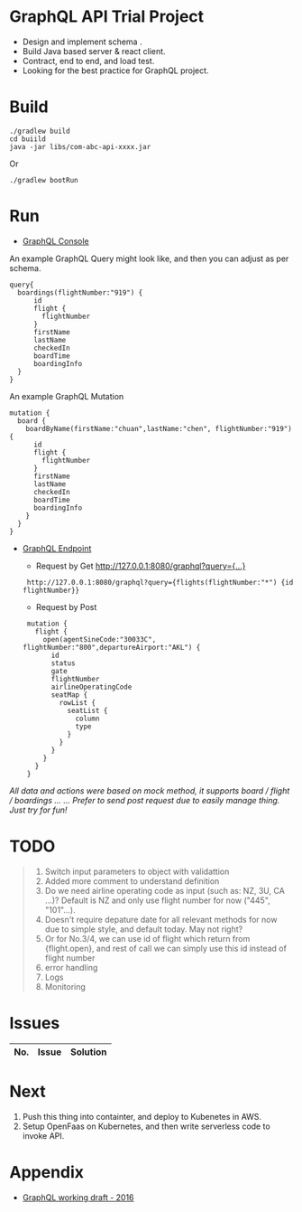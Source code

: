 # GraphQL API Trial Project

- Design and implement schema .
- Build Java based server & react client. 
- Contract, end to end, and load test.
- Looking for the best practice for GraphQL project.

# Build

```
./gradlew build
cd buiild
java -jar libs/com-abc-api-xxxx.jar
```
Or
```$xslt
./gradlew bootRun
```

# Run

- [GraphQL Console](http://127.0.0.1:8080/graphiql) 
 
 An example GraphQL Query might look like, and then you can adjust as per schema.
 
 ```
 query{
   boardings(flightNumber:"919") {
       id
       flight {
         flightNumber
       }
       firstName
       lastName
       checkedIn
       boardTime
       boardingInfo
   }
 }
 ```
 
 An example GraphQL Mutation
  
 ```
 mutation {
   board {
     boardByName(firstName:"chuan",lastName:"chen", flightNumber:"919") {
       id
       flight {
         flightNumber
       }
       firstName
       lastName
       checkedIn
       boardTime
       boardingInfo
     }
   }
 }
 ``` 

- [GraphQL Endpoint](http://127.0.0.1:8080/graphql) 

    - Request by Get http://127.0.0.1:8080/graphql?query={...} 
    ```
     http://127.0.0.1:8080/graphql?query={flights(flightNumber:"*") {id flightNumber}}
    
    ```
    - Request by Post
    ```
     mutation {
       flight {
         open(agentSineCode:"30033C", flightNumber:"800",departureAirport:"AKL") {
           id
           status
           gate
           flightNumber
           airlineOperatingCode
           seatMap {
             rowList {
               seatList {
                 column
                 type
               }
             }
           }
         }
       }
     }
    
    ```
*All data and actions were based on mock method, it supports board / flight / boardings ... ... Prefer to send post request due to easily manage thing. Just try for fun!*


# TODO 

> 1. Switch input parameters to object with validattion
> 2. Added more comment to understand definition
> 3. Do we need airline operating code as input (such as: NZ, 3U, CA ...)? Default is NZ and only use flight number for now ("445", "101"...).
> 4. Doesn't require depature date for all relevant methods for now due to simple style, and default today. May not right?
> 5. Or for No.3/4, we can use id of flight which return from {flight.open}, and rest of call we can simply use this id instead of flight number
> 6. error handling
> 7. Logs
> 8. Monitoring

 
# Issues
|No.|Issue|Solution|
|---|:---:|:---:|

# Next
1. Push this thing into containter, and deploy to Kubenetes in AWS.
2. Setup OpenFaas on Kubernetes, and then write serverless code to invoke API.

# Appendix

- [GraphQL working draft - 2016](http://facebook.github.io/graphql/October2016/#)
